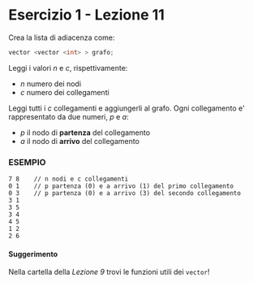 # Esercizio 1 - Lezione 11

Crea la lista di adiacenza come:

``` c++
vector <vector <int> > grafo;
```

Leggi i valori *n* e *c*, rispettivamente:

- *n* numero dei nodi
- *c* numero dei collegamenti

Leggi tutti i *c* collegamenti e aggiungerli al grafo.
Ogni collegamento e' rappresentato da due numeri, *p* e *a*:

- *p* il nodo di **partenza** del collegamento
- *a* il nodo di **arrivo** del collegamento

### ESEMPIO

```
7 8    // n nodi e c collegamenti
0 1    // p partenza (0) e a arrivo (1) del primo collegamento
0 3    // p partenza (0) e a arrivo (3) del secondo collegamento
3 1
3 5
3 4
4 5
1 2
2 6
```

#### Suggerimento

Nella cartella della *Lezione 9* trovi le funzioni utili dei `vector`!
